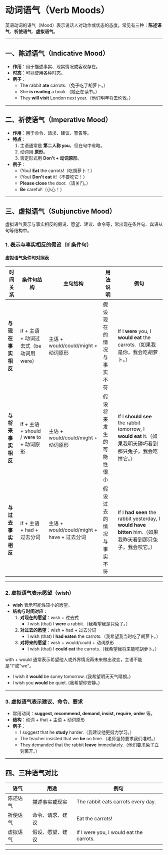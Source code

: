 # 动词语气（Verb Moods）

英语动词的语气（Mood）表示说话人对动作或状态的态度。常见有三种：**陈述语气**、**祈使语气**、**虚拟语气**。

---

## 一、陈述语气（Indicative Mood）
- **作用**：用于描述事实、现实情况或客观存在。
- **时态**：可以使用各种时态。
- **例子**：
  - The rabbit **ate** carrots.（兔子吃了胡萝卜。）
  - She **is reading** a book.（她正在读书。）
  - They **will visit** London next year.（他们明年将去伦敦。）

---

## 二、祈使语气（Imperative Mood）
- **作用**：用于命令、请求、建议、警告等。
- **特点**：
  1. 主语通常是 **第二人称 you**，但在句中省略。
  2. 动词用 **原形**。
  3. 否定形式用 **Don't + 动词原形**。
- **例子**：
  - (You) **Eat** the carrots!（吃胡萝卜！）
  - (You) **Don't eat** it!（不要吃它！）
  - **Please close** the door.（请关门。）
  - **Be** careful!（小心！）

---

## 三、虚拟语气（Subjunctive Mood）
虚拟语气表示与事实相反的假设、愿望、建议、命令等，常出现在条件句、宾语从句等结构中。

### 1. 表示与事实相反的假设（If 条件句）

#### 虚拟语气条件句对照表

| 时间关系 | 条件句结构 | 主句结构 | 用法说明 | 例句 |
|----------|------------|----------|----------|------|
| **与现在事实相反** | if + 主语 + 动词过去式（be动词用 were） | 主语 + would/could/might + 动词原形 | 假设现在的情况与事实不符 | If I **were** you, I **would eat** the carrots.（如果我是你，我会吃胡萝卜。） |
| **与将来事实相反** | if + 主语 + should / were to + 动词原形 | 主语 + would/could/might + 动词原形 | 假设将来发生的可能性很小 | If I **should see** the rabbit tomorrow, I **would eat** it.（如果我明天碰巧看到那只兔子，我会吃掉它。） |
| **与过去事实相反** | if + 主语 + had + 过去分词 | 主语 + would/could/might + have + 过去分词 | 假设过去的情况与事实不符 | If I **had seen** the rabbit yesterday, I **would have bitten** him.（如果我昨天看到那只兔子，我会咬它。） |

---

### 2. 虚拟语气表示愿望（wish）
- **wish** 表示可能性较小的愿望。
- **结构与时间对应**：
  1. **对现在的愿望**：wish + 过去式  
     - I wish (that) I **were** a rabbit.（我希望我是只兔子。）
  2. **对过去的愿望**：wish + had + 过去分词  
     - I wish (that) I **had eaten** the carrots.（我希望我当时吃了胡萝卜。）
  3. **对将来的愿望**：wish + would/could + 动词原形  
     - I wish (that) I **could eat** the carrots.（我希望我将来能吃胡萝卜。）

with + would 通常表示希望他人或外界情况再未来做出改变，主语不能是"I"或"we"。
- I wish it **would** be sunny tomorrow. (我希望明天天气晴朗。)
- I wish you **would** be quiet. (我希望你安静。)

---

### 3. 虚拟语气表示建议、命令、要求
- 常用动词：**suggest, recommend, demand, insist, require, order** 等。
- **结构**：动词 + that + 主语 + 动词原形
- **例子**：
  - I suggest that he **study** harder.（我建议他更努力学习。）
  - The teacher insisted that we **be** on time.（老师坚持要求我们准时。）
  - They demanded that the rabbit **leave** immediately.（他们要求兔子立刻离开。）

---

## 四、三种语气对比
| 语气 | 用途 | 例句 |
|------|------|------|
| 陈述语气 | 描述事实或现实 | The rabbit eats carrots every day. |
| 祈使语气 | 命令、请求、建议 | Eat the carrots! |
| 虚拟语气 | 假设、愿望、建议 | If I were you, I would eat the carrots. |

---
